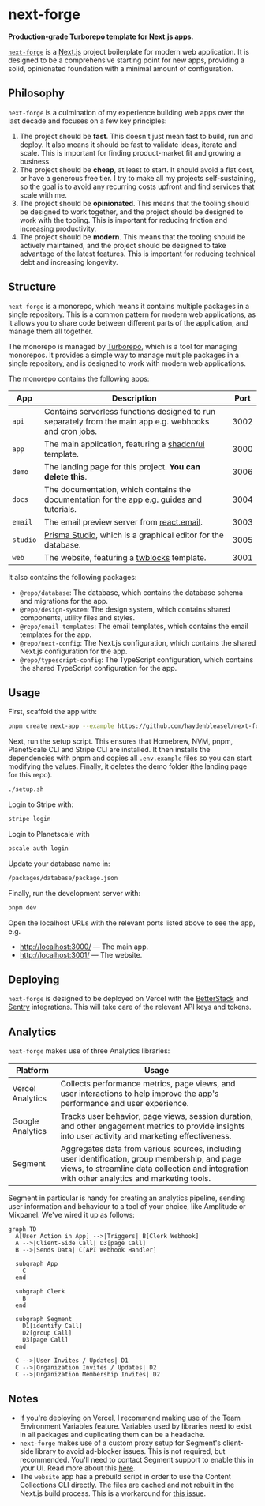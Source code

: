 # next-forge

**Production-grade Turborepo template for Next.js apps.**

[`next-forge`](https://github.com/haydenbleasel/next-forge) is a [Next.js](https://nextjs.org/) project boilerplate for modern web application. It is designed to be a comprehensive starting point for new apps, providing a solid, opinionated foundation with a minimal amount of configuration.

## Philosophy

`next-forge` is a culmination of my experience building web apps over the last decade and focuses on a few key principles:

1. The project should be **fast**. This doesn't just mean fast to build, run and deploy. It also means it should be fast to validate ideas, iterate and scale. This is important for finding product-market fit and growing a business.
2. The project should be **cheap**, at least to start. It should avoid a flat cost, or have a generous free tier. I try to make all my projects self-sustaining, so the goal is to avoid any recurring costs upfront and find services that scale with me.
3. The project should be **opinionated**. This means that the tooling should be designed to work together, and the project should be designed to work with the tooling. This is important for reducing friction and increasing productivity.
4. The project should be **modern**. This means that the tooling should be actively maintained, and the project should be designed to take advantage of the latest features. This is important for reducing technical debt and increasing longevity.

## Structure

`next-forge` is a monorepo, which means it contains multiple packages in a single repository. This is a common pattern for modern web applications, as it allows you to share code between different parts of the application, and manage them all together.

The monorepo is managed by [Turborepo](https://turbo.build/repo), which is a tool for managing monorepos. It provides a simple way to manage multiple packages in a single repository, and is designed to work with modern web applications.

The monorepo contains the following apps:

| App | Description | Port |
| --- | ----------- | ---- |
| `api` | Contains serverless functions designed to run separately from the main app e.g. webhooks and cron jobs. | 3002 |
| `app` | The main application, featuring a [shadcn/ui](https://ui.shadcn.com/) template. | 3000 |
| `demo` | The landing page for this project. **You can delete this**. | 3006 |
| `docs` | The documentation, which contains the documentation for the app e.g. guides and tutorials. | 3004 |
| `email` | The email preview server from [react.email](https://react.email/). | 3003 |
| `studio` | [Prisma Studio](https://www.prisma.io/studio), which is a graphical editor for the database. | 3005 |
| `web` | The website, featuring a [twblocks](https://www.twblocks.com/) template. | 3001 |

It also contains the following packages:

- `@repo/database`: The database, which contains the database schema and migrations for the app.
- `@repo/design-system`: The design system, which contains shared components, utility files and styles.
- `@repo/email-templates`: The email templates, which contains the email templates for the app.
- `@repo/next-config`: The Next.js configuration, which contains the shared Next.js configuration for the app.
- `@repo/typescript-config`: The TypeScript configuration, which contains the shared TypeScript configuration for the app.

## Usage

First, scaffold the app with:

```sh
pnpm create next-app --example https://github.com/haydenbleasel/next-forge
```

Next, run the setup script. This ensures that Homebrew, NVM, pnpm, PlanetScale CLI and Stripe CLI are installed. It then installs the dependencies with pnpm and copies all `.env.example` files so you can start modifying the values. Finally, it deletes the demo folder (the landing page for this repo).

```sh
./setup.sh
```

Login to Stripe with:

```sh
stripe login
```

Login to Planetscale with

```sh
pscale auth login
```

Update your database name in:

```txt
/packages/database/package.json
```

Finally, run the development server with:

```sh
pnpm dev
```

Open the localhost URLs with the relevant ports listed above to see the app, e.g.

- [http://localhost:3000/](http://localhost:3000/) — The main app.
- [http://localhost:3001/](http://localhost:3001/) — The website.

## Deploying

`next-forge` is designed to be deployed on Vercel with the [BetterStack](https://vercel.com/integrations/betterstack) and [Sentry](https://vercel.com/integrations/sentry) integrations. This will take care of the relevant API keys and tokens.

## Analytics

`next-forge` makes use of three Analytics libraries:

| Platform   | Usage                                                                 |
|---------------------|-------------------------------------------------------------------------------------------------|
| Vercel Analytics    | Collects performance metrics, page views, and user interactions to help improve the app's performance and user experience. |
| Google Analytics    | Tracks user behavior, page views, session duration, and other engagement metrics to provide insights into user activity and marketing effectiveness. |
| Segment             | Aggregates data from various sources, including user identification, group membership, and page views, to streamline data collection and integration with other analytics and marketing tools. |

Segment in particular is handy for creating an analytics pipeline, sending user information and behaviour to a tool of your choice, like Amplitude or Mixpanel. We've wired it up as follows:

```mermaid
graph TD
  A[User Action in App] -->|Triggers| B[Clerk Webhook]
  A -->|Client-Side Call| D3[page Call]
  B -->|Sends Data| C[API Webhook Handler]

  subgraph App
    C
  end

  subgraph Clerk
    B
  end

  subgraph Segment
    D1[identify Call]
    D2[group Call]
    D3[page Call]
  end

  C -->|User Invites / Updates| D1
  C -->|Organization Invites / Updates| D2
  C -->|Organization Membership Invites| D2
```

## Notes

- If you're deploying on Vercel, I recommend making use of the Team Environment Variables feature. Variables used by libraries need to exist in all packages and duplicating them can be a headache.
- `next-forge` makes use of a custom proxy setup for Segment's client-side library to avoid ad-blocker issues. This is not required, but recommended. You'll need to contact Segment support to enable this in your UI. Read more about this [here](https://segment.com/docs/connections/sources/catalog/libraries/website/javascript/custom-proxy/#custom-cdn--api-proxy).
- The `website` app has a prebuild script in order to use the Content Collections CLI directly. The files are cached and not rebuilt in the Next.js build process. This is a workaround for [this issue](https://github.com/sdorra/content-collections/issues/214).